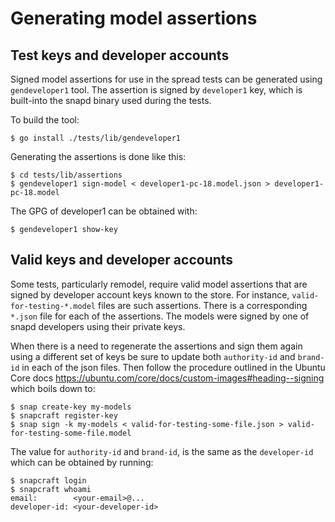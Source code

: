 # Generating model assertions

## Test keys and developer accounts

Signed model assertions for use in the spread tests can be generated using
`gendeveloper1` tool. The assertion is signed by `developer1` key, which is
built-into the snapd binary used during the tests.

To build the tool:

```
$ go install ./tests/lib/gendeveloper1
```

Generating the assertions is done like this:

```
$ cd tests/lib/assertions
$ gendeveloper1 sign-model < developer1-pc-18.model.json > developer1-pc-18.model
```

The GPG of developer1 can be obtained with:

```
$ gendeveloper1 show-key
```

## Valid keys and developer accounts

Some tests, particularly remodel, require valid model assertions that are signed
by developer account keys known to the store. For instance,
`valid-for-testing-*.model` files are such assertions. There is a corresponding
`*.json` file for each of the assertions. The models were signed by one of snapd
developers using their private keys.

When there is a need to regenerate the assertions and sign them again using a
different set of keys be sure to update both `authority-id` and `brand-id` in
each of the json files. Then follow the procedure outlined in the Ubuntu Core
docs https://ubuntu.com/core/docs/custom-images#heading--signing which boils
down to:

```
$ snap create-key my-models
$ snapcraft register-key
$ snap sign -k my-models < valid-for-testing-some-file.json > valid-for-testing-some-file.model
```

The value for `authority-id` and `brand-id`, is the same as the `developer-id`
which can be obtained by running:

```
$ snapcraft login
$ snapcraft whoami
email:        <your-email>@...
developer-id: <your-developer-id>
```

